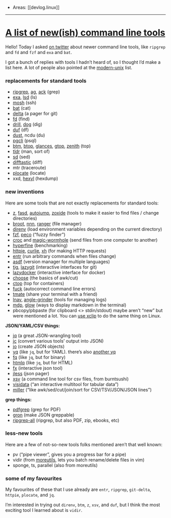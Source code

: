 
- Areas: [[devlog.linux]]

---

# [A list of new(ish) command line tools](https://jvns.ca/blog/2022/04/12/a-list-of-new-ish--command-line-tools/)

Hello! Today I asked [on twitter](https://twitter.com/b0rk/status/1513903221466664962) about newer command line tools, like `ripgrep` and `fd` and `fzf` and `exa` and `bat`.

I got a bunch of replies with tools I hadn’t heard of, so I thought I’d make a list here. A lot of people also pointed at the [modern-unix](https://github.com/ibraheemdev/modern-unix) list.

### replacements for standard tools

- [ripgrep](https://github.com/BurntSushi/ripgrep/), [ag](https://github.com/ggreer/the_silver_searcher), [ack](https://github.com/beyondgrep/ack3) (grep)
- [exa](https://github.com/ogham/exa), [lsd](https://github.com/Peltoche/lsd) (ls)
- [mosh](https://mosh.org/) (ssh)
- [bat](https://github.com/sharkdp/bat) (cat)
- [delta](https://github.com/dandavison/delta) (a pager for git)
- [fd](https://github.com/sharkdp/fd) (find)
- [drill](https://www.nlnetlabs.nl/projects/ldns/about/), [dog](https://github.com/ogham/dog) (dig)
- [duf](https://github.com/muesli/duf) (df)
- [dust](https://github.com/bootandy/dust), ncdu (du)
- [pgcli](https://www.pgcli.com/) (psql)
- [btm](https://github.com/ClementTsang/bottom), [btop](https://github.com/aristocratos/btop), [glances](https://github.com/nicolargo/glances), [gtop](https://github.com/aksakalli/gtop), [zenith](https://github.com/bvaisvil/zenith) (top)
- [tldr](https://tldr.sh/) (man, sort of)
- [sd](https://github.com/chmln/sd) (sed)
- [difftastic](https://github.com/Wilfred/difftastic) (diff)
- mtr (traceroute)
- [plocate](https://plocate.sesse.net/) (locate)
- xxd, [hexyl](https://github.com/sharkdp/hexyl) (hexdump)

### new inventions

Here are some tools that are not exactly replacements for standard tools:

- [z](https://github.com/rupa/z), [fasd](https://github.com/clvv/fasd), [autojump](https://github.com/wting/autojump), [zoxide](https://github.com/ajeetdsouza/zoxide) (tools to make it easier to find files / change directories)
- [broot](https://github.com/Canop/broot), [nnn](https://github.com/jarun/nnn), [ranger](https://github.com/ranger/ranger) (file manager)
- [direnv](https://github.com/direnv/direnv) (load environment variables depending on the current directory)
- [fzf](https://github.com/junegunn/fzf), [peco](https://github.com/peco/peco) (“fuzzy finder”)
- [croc](https://github.com/schollz/croc) and [magic-wormhole](https://github.com/magic-wormhole/magic-wormhole) (send files from one computer to another)
- [hyperfine](https://github.com/sharkdp/hyperfine) (benchmarking)
- [httpie](https://httpie.io/), [curlie](https://github.com/rs/curlie), [xh](https://github.com/ducaale/xh) (for making HTTP requests)
- [entr](https://github.com/eradman/entr) (run arbitrary commands when files change)
- [asdf](https://github.com/asdf-vm/asdf) (version manager for multiple languages)
- [tig](https://github.com/jonas/tig), [lazygit](https://github.com/jesseduffield/lazygit) (interactive interfaces for git)
- [lazydocker](https://github.com/jesseduffield/lazydocker) (interactive interface for docker)
- [choose](https://github.com/theryangeary/choose) (the basics of awk/cut)
- [ctop](https://github.com/bcicen/ctop) (top for containers)
- [fuck](https://github.com/nvbn/thefuck) (autocorrect command line errors)
- [tmate](https://tmate.io/) (share your terminal with a friend)
- [lnav](https://github.com/tstack/lnav), [angle-grinder](https://github.com/rcoh/angle-grinder) (tools for managing logs)
- [mdp](https://github.com/visit1985/mdp), [glow](https://github.com/charmbracelet/glow) (ways to display markdown in the terminal)
- pbcopy/pbpaste (for clipboard <> stdin/stdout) maybe aren’t “new” but were mentioned a lot. You can [use xclip](https://stackoverflow.com/questions/5130968/how-can-i-copy-the-output-of-a-command-directly-into-my-clipboard/41843618#41843618) to do the same thing on Linux.

**JSON/YAML/CSV things:**

- [jq](https://stedolan.github.io/jq/) (a great JSON-wrangling tool)
- [jc](https://github.com/kellyjonbrazil/jc) (convert various tools’ output into JSON)
- [jo](https://github.com/jpmens/jo) (create JSON objects)
- [yq](https://github.com/mikefarah/yq) (like `jq`, but for YAML). there’s also [another yq](https://github.com/kislyuk/yq)
- [fq](https://github.com/wader/fq) (like `jq`, but for binary)
- [htmlq](https://github.com/mgdm/htmlq) (like `jq`, but for HTML)
- [fx](https://github.com/antonmedv/fx) (interactive json tool)
- [jless](https://github.com/PaulJuliusMartinez/jless) (json pager)
- [xsv](https://github.com/BurntSushi/xsv) (a command line tool for csv files, from burntsushi)
- [visidata](https://www.visidata.org/) (“an interactive multitool for tabular data”)
- [miller](https://github.com/johnkerl/miller) (“like awk/sed/cut/join/sort for CSV/TSV/JSON/JSON lines”)

**grep things:**

- [pdfgrep](https://pdfgrep.org/) (grep for PDF)
- [gron](https://github.com/tomnomnom/gron) (make JSON greppable)
- [ripgrep-all](https://github.com/phiresky/ripgrep-all) (ripgrep, but also PDF, zip, ebooks, etc)

### less-new tools

Here are a few of not-so-new tools folks mentioned aren’t that well known:

- pv (“pipe viewer”, gives you a progress bar for a pipe)
- vidir (from [moreutils](https://joeyh.name/code/moreutils), lets you batch rename/delete files in vim)
- sponge, ts, parallel (also from moreutils)

### some of my favourites

My favourites of these that I use already are `entr`, `ripgrep`, `git-delta`, `httpie`, `plocate`, and `jq`.

I’m interested in trying out `direnv`, `btm`, `z`, `xsv`, and `duf`, but I think the most exciting tool I learned about is `vidir`.
